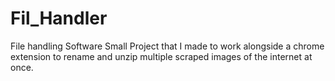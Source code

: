 # Fil_Handler
File handling Software
Small Project that I made to work alongside a chrome extension to rename and unzip multiple scraped images of the internet at once. 
